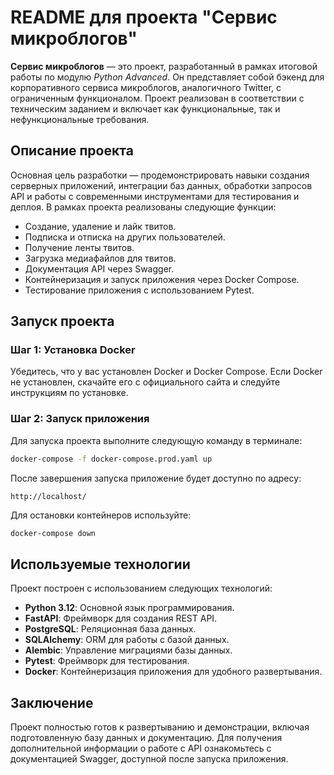 # README для проекта "Сервис микроблогов"

**Сервис микроблогов** — это проект, разработанный в рамках итоговой работы по модулю *Python Advanced*. Он представляет собой бэкенд для корпоративного сервиса микроблогов, аналогичного Twitter, с ограниченным функционалом. Проект реализован в соответствии с техническим заданием и включает как функциональные, так и нефункциональные требования.

## Описание проекта

Основная цель разработки — продемонстрировать навыки создания серверных приложений, интеграции баз данных, обработки запросов API и работы с современными инструментами для тестирования и деплоя. В рамках проекта реализованы следующие функции:

- Создание, удаление и лайк твитов.
- Подписка и отписка на других пользователей.
- Получение ленты твитов.
- Загрузка медиафайлов для твитов.
- Документация API через Swagger.
- Контейнеризация и запуск приложения через Docker Compose.
- Тестирование приложения с использованием Pytest.

## Запуск проекта

### Шаг 1: Установка Docker

Убедитесь, что у вас установлен Docker и Docker Compose. Если Docker не установлен, скачайте его с официального сайта и следуйте инструкциям по установке.

### Шаг 2: Запуск приложения

Для запуска проекта выполните следующую команду в терминале:

```bash
docker-compose -f docker-compose.prod.yaml up
```

После завершения запуска приложение будет доступно по адресу:

```
http://localhost/
```

Для остановки контейнеров используйте:

```bash
docker-compose down
```

## Используемые технологии

Проект построен с использованием следующих технологий:

- **Python 3.12**: Основной язык программирования.
- **FastAPI**: Фреймворк для создания REST API.
- **PostgreSQL**: Реляционная база данных.
- **SQLAlchemy**: ORM для работы с базой данных.
- **Alembic**: Управление миграциями базы данных.
- **Pytest**: Фреймворк для тестирования.
- **Docker**: Контейнеризация приложения для удобного развертывания.

## Заключение

Проект полностью готов к развертыванию и демонстрации, включая подготовленную базу данных и документацию. Для получения дополнительной информации о работе с API ознакомьтесь с документацией Swagger, доступной после запуска приложения.

